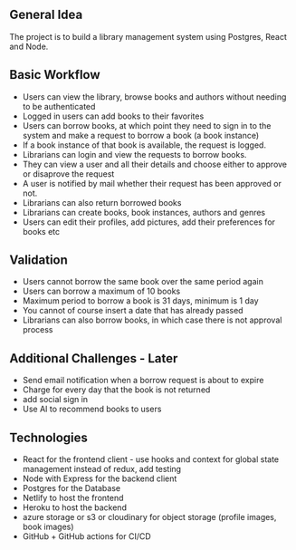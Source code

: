 ## General Idea

The project is to build a library management system using Postgres, React and Node.

## Basic Workflow

- Users can view the library, browse books and authors without needing to be authenticated
- Logged in users can add books to their favorites
- Users can borrow books, at which point they need to sign in to the system and make a request to borrow a book (a book instance)
- If a book instance of that book is available, the request is logged.
- Librarians can login and view the requests to borrow books.
- They can view a user and all their details and choose either to approve or disaprove the request
- A user is notified by mail whether their request has been approved or not.
- Librarians can also return borrowed books
- Librarians can create books, book instances, authors and genres
- Users can edit their profiles, add pictures, add their preferences for books etc

## Validation

- Users cannot borrow the same book over the same period again
- Users can borrow a maximum of 10 books
- Maximum period to borrow a book is 31 days, minimum is 1 day
- You cannot of course insert a date that has already passed 
- Librarians can also borrow books, in which case there is not approval process

## Additional Challenges - Later

- Send email notification when a borrow request is about to expire
- Charge for every day that the book is not returned
- add social sign in
- Use AI to recommend books to users

## Technologies

- React for the frontend client - use hooks and context for global state management instead of redux, add testing
- Node with Express for the backend client
- Postgres for the Database
- Netlify to host the frontend
- Heroku to host the backend
- azure storage or s3 or cloudinary for object storage (profile images, book images)
- GitHub + GitHub actions for CI/CD

